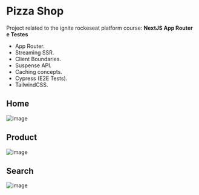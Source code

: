 # Pizza Shop

Project related to the ignite rockeseat platform course: <b>NextJS App Router e Testes</b>

* App Router.
* Streaming SSR.
* Client Boundaries.
* Suspense API.
* Caching concepts.
* Cypress (E2E Tests).
* TailwindCSS.

## Home
![image](https://github.com/user-attachments/assets/d8ed8202-a0d9-4396-9550-b903dbef444b)

## Product
![image](https://github.com/user-attachments/assets/d33ad51c-3dac-4118-9ca8-4e5bd478cee5)

## Search
![image](https://github.com/user-attachments/assets/4ac2ab23-96f7-4088-b7ee-187b410462d8)



